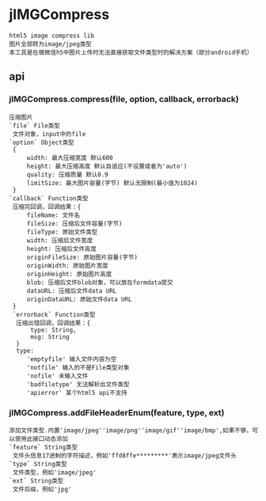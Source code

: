 # jIMGCompress
    html5 image compress lib
    图片全部转为image/jpeg类型
    本工具是在做微信h5中图片上传时无法直接获取文件类型时的解决方案（部分android手机）
## api
### jIMGCompress.compress(file, option, callback, errorback)
    压缩图片
    `file` File类型
     文件对象，input中的file
    `option` Object类型
     {
         width: 最大压缩宽度 默认600
         height: 最大压缩高度 默认自适应(不设置或者为'auto')
         quality: 压缩质量 默认0.9
         limitSize: 最大图片容量(字节) 默认无限制(最小值为1024)
     }
    `callback` Function类型
     压缩完回调，回调结果：{
         fileName: 文件名
         fileSize: 压缩后文件容量(字节)
         fileType: 原始文件类型
         width: 压缩后文件宽度
         height: 压缩后文件高度
         originFileSize: 原始图片容量(字节)
         originWidth: 原始图片宽度
         originHeight: 原始图片高度
         blob: 压缩后文件blob对象，可以放在formdata提交
         dataURL: 压缩后文件data URL
         originDataURL: 原始文件data URL
     }
     `errorback` Function类型
      压缩出错回调，回调结果：{
          type: String,
          msg: String
      }
      type: 
         'emptyfile' 输入文件内容为空
         'notfile' 输入的不是File类型对象
         'nofile' 未输入文件
         'badfiletype' 无法解析出文件类型
         'apierror' 某个html5 api不支持
### jIMGCompress.addFileHeaderEnum(feature, type, ext)
    添加文件类型.内置'image/jpeg''image/png''image/gif''image/bmp',如果不够，可以使用此接口动态添加
    `feature` String类型
     文件头信息17进制的字符描述，例如'ffd8ffe*********'表示image/jpeg文件头
    `type` String类型
     文件类型，例如'image/jpeg'
    `ext` String类型
     文件后缀，例如'jpg'
